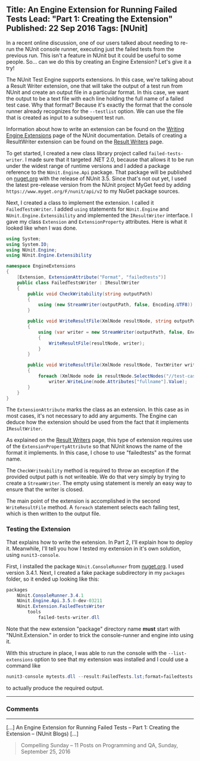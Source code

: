 Title: An Engine Extension for Running Failed Tests
Lead: "Part 1: Creating the Extension"
Published: 22 Sep 2016
Tags: [NUnit]
---
In a recent online discussion, one of our users talked about needing to re-run the NUnit console runner, executing just the failed tests from the previous run. This isn't a feature in NUnit but it could be useful to some people. So... can we do this by creating an Engine Extension? Let's give it a try!

The NUnit Test Engine supports extensions. In this case, we're talking about a Result Writer extension, one that will take the output of a test run from NUnit and create an output file in a particular format. In this case, we want the output to be a text file with each line holding the full name of a failed test case. Why that format? Because it's exactly the format that the console runner already recognizes for the `--testlist` option. We can use the file that is created as input to a subsequent test run.

Information about how to write an extension can be found on the [Writing Engine Extensions](https://github.com/nunit/docs/wiki/Writing-Engine-Extensions) page of the NUnit documentation. Details of creating a ResultWriter extension can be found on the [Result Writers](https://github.com/nunit/docs/wiki/Result-Writers) page.

To get started, I created a new class library project called `failed-tests-writer`. I made sure that it targeted .NET 2.0, because that allows it to be run under the widest range of runtime versions and I added a package reference to the `NUnit.Engine.Api` package. That package will be published on <a href="http://nuget.org">nuget.org</a> with the release of NUnit 3.5. Since that's not out yet, I used the latest pre-release version from the NUnit project MyGet feed by adding `https://www.myget.org/F/nunit/api/v2` to my NuGet package sources.

Next, I created a class to implement the extension. I called it `FailedTestsWriter`. I added `using` statements for `NUnit.Engine` and `NUnit.Engine.Extensibility` and implemented the `IResultWriter` interface. I gave my class `Extension` and `ExtensionProperty` attributes. Here is what it looked like when I was done.

```csharp
using System;
using System.IO;
using NUnit.Engine;
using NUnit.Engine.Extensibility

namespace EngineExtensions
{
    [Extension, ExtensionAttribute("Format", "failedtests")]
    public class FailedTestsWriter : IResultWriter
    {
        public void CheckWritability(string outputPath)
        {
            using (new StreamWriter(outputPath, false, Encoding.UTF8)) { }
        }

        public void WriteResultFile(XmlNode resultNode, string outputPath)
        {
            using (var writer = new StreamWriter(outputPath, false, Encoding.UTF8))
            {
                WriteResultFile(resultNode, writer);
            }
        }

        public void WriteResultFile(XmlNode resultNode, TextWriter writer)
        {
            foreach (XmlNode node in resultNode.SelectNodes("//test-case[@result='Failed']")) // (3)
                writer.WriteLine(node.Attributes["fullname"].Value);
        }
    }
}
```

The `ExtensionAttribute` marks the class as an extension. In this case as in most cases, it's not necessary to add any arguments. The Engine can deduce how the extension should be used from the fact that it implements `IResultWriter`.

As explained on the [Result Writers](https://github.com/nunit/docs/wiki/Result-Writers) page, this type of extension requires use of the `ExtensionPropertyAttribute` so that NUnit knows the name of the format it implements. In this case, I chose to use "failedtests" as the format name.

The `CheckWriteability` method is required to throw an exception if the provided output path is not writeable. We do that very simply by trying to create a `StreamWriter`. The empty using statement is merely an easy way to ensure that the writer is closed.

The main point of the extension is accomplished in the second `WriteResultFile` method. A `foreach` statement selects each failing test, which is then written to the output file.

### Testing the Extension

That explains how to write the extension. In Part 2, I'll explain how to deploy it. Meanwhile, I'll tell you how I tested my extension in it's own solution, using `nunit3-console`.

First, I installed the package <code>NUnit.ConsoleRunner</code> from <a href="http://nuget.org">nuget.org</a>. I used version 3.4.1. Next, I created a fake package subdirectory in my <code>packages</code> folder, so it ended up looking like this:

```csharp
packages
    NUnit.ConsoleRunner.3.4.1
    NUnit.Engine.Api.3.5.0-dev-03211
    NUnit.Extension.FailedTestsWriter
        tools
            failed-tests-writer.dll
```

Note that the new extension "package" directory name **must** start with "NUnit.Extension." in order to trick the console-runner and engine into using it.

With this structure in place, I was able to run the console with the <code>--list-extensions</code> option to see that my extension was installed and I could use a command like

```csharp
nunit3-console mytests.dll --result:FailedTests.lst;format=failedtests
```

to actually produce the required output.

---

### Comments

---

[&#8230;] An Engine Extension for Running Failed Tests – Part 1: Creating the Extension &#8211; (NUnit Blogs) [&#8230;]
>Compelling Sunday – 11 Posts on Programming and QA, Sunday, September 25, 2016
